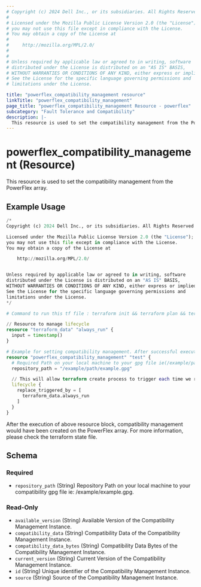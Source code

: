 ```yaml
---
# Copyright (c) 2024 Dell Inc., or its subsidiaries. All Rights Reserved.
# 
# Licensed under the Mozilla Public License Version 2.0 (the "License");
# you may not use this file except in compliance with the License.
# You may obtain a copy of the License at
# 
#     http://mozilla.org/MPL/2.0/
# 
# 
# Unless required by applicable law or agreed to in writing, software
# distributed under the License is distributed on an "AS IS" BASIS,
# WITHOUT WARRANTIES OR CONDITIONS OF ANY KIND, either express or implied.
# See the License for the specific language governing permissions and
# limitations under the License.

title: "powerflex_compatibility_management resource"
linkTitle: "powerflex_compatibility_management"
page_title: "powerflex_compatibility_management Resource - powerflex"
subcategory: "Fault Tolerance and Compatibility"
description: |-
  This resource is used to set the compatibility management from the PowerFlex array.
---
```


# powerflex_compatibility_management (Resource)

This resource is used to set the compatibility management from the PowerFlex array.

## Example Usage

```terraform
/*
Copyright (c) 2024 Dell Inc., or its subsidiaries. All Rights Reserved.

Licensed under the Mozilla Public License Version 2.0 (the "License");
you may not use this file except in compliance with the License.
You may obtain a copy of the License at

    http://mozilla.org/MPL/2.0/


Unless required by applicable law or agreed to in writing, software
distributed under the License is distributed on an "AS IS" BASIS,
WITHOUT WARRANTIES OR CONDITIONS OF ANY KIND, either express or implied.
See the License for the specific language governing permissions and
limitations under the License.
*/

# Command to run this tf file : terraform init && terraform plan && terraform apply.

// Resource to manage lifecycle
resource "terraform_data" "always_run" {
  input = timestamp()
}

# Example for setting compatibility management. After successful execution, device will be added to the specified storage pool
resource "powerflex_compatibility_management" "test" {
  # Required Path on your local machine to your gpg file ie(/example/path/secring.gpg)
  repository_path = "/example/path/example.gpg"

  // This will allow terraform create process to trigger each time we run terraform apply.
  lifecycle {
    replace_triggered_by = [
      terraform_data.always_run
    ]
  }
}
```

After the execution of above resource block, compatibility management would have been created on the PowerFlex array. For more information, please check the terraform state file.

<!-- schema generated by tfplugindocs -->
## Schema

### Required

- `repository_path` (String) Repository Path on your local machine to your compatibility gpg file ie: /example/example.gpg.

### Read-Only

- `available_version` (String) Available Version of the Compatibility Management Instance.
- `compatibility_data` (String) Compatibility Data of the Compatibility Management Instance.
- `compatibility_data_bytes` (String) Compatibility Data Bytes of the Compatibility Management Instance.
- `current_version` (String) Current Version of the Compatibility Management Instance.
- `id` (String) Unique identifier of the Compatibility Management Instance.
- `source` (String) Source of the Compatibility Management Instance.